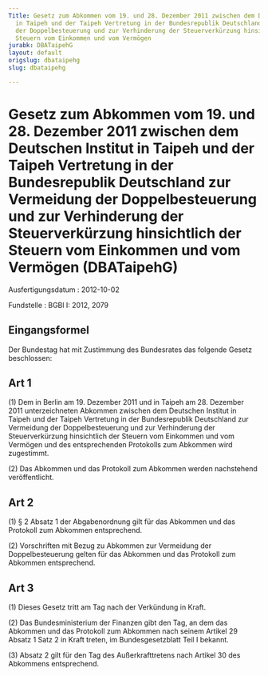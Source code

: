 ```yaml
---
Title: Gesetz zum Abkommen vom 19. und 28. Dezember 2011 zwischen dem Deutschen Institut
  in Taipeh und der Taipeh Vertretung in der Bundesrepublik Deutschland zur Vermeidung
  der Doppelbesteuerung und zur Verhinderung der Steuerverkürzung hinsichtlich der
  Steuern vom Einkommen und vom Vermögen
jurabk: DBATaipehG
layout: default
origslug: dbataipehg
slug: dbataipehg

---
```


# Gesetz zum Abkommen vom 19. und 28. Dezember 2011 zwischen dem Deutschen Institut in Taipeh und der Taipeh Vertretung in der Bundesrepublik Deutschland zur Vermeidung der Doppelbesteuerung und zur Verhinderung der Steuerverkürzung hinsichtlich der Steuern vom Einkommen und vom Vermögen (DBATaipehG)

Ausfertigungsdatum
:   2012-10-02

Fundstelle
:   BGBl I: 2012, 2079


## Eingangsformel

Der Bundestag hat mit Zustimmung des Bundesrates das folgende Gesetz
beschlossen:


## Art 1

(1) Dem in Berlin am 19. Dezember 2011 und in Taipeh am 28. Dezember
2011 unterzeichneten Abkommen zwischen dem Deutschen Institut in
Taipeh und der Taipeh Vertretung in der Bundesrepublik Deutschland zur
Vermeidung der Doppelbesteuerung und zur Verhinderung der
Steuerverkürzung hinsichtlich der Steuern vom Einkommen und vom
Vermögen und des entsprechenden Protokolls zum Abkommen wird
zugestimmt.

(2) Das Abkommen und das Protokoll zum Abkommen werden nachstehend
veröffentlicht.


## Art 2

(1) § 2 Absatz 1 der Abgabenordnung gilt für das Abkommen und das
Protokoll zum Abkommen entsprechend.

(2) Vorschriften mit Bezug zu Abkommen zur Vermeidung der
Doppelbesteuerung gelten für das Abkommen und das Protokoll zum
Abkommen entsprechend.


## Art 3

(1) Dieses Gesetz tritt am Tag nach der Verkündung in Kraft.

(2) Das Bundesministerium der Finanzen gibt den Tag, an dem das
Abkommen und das Protokoll zum Abkommen nach seinem Artikel 29 Absatz
1 Satz 2 in Kraft treten, im Bundesgesetzblatt Teil I bekannt.

(3) Absatz 2 gilt für den Tag des Außerkrafttretens nach Artikel 30
des Abkommens entsprechend.

